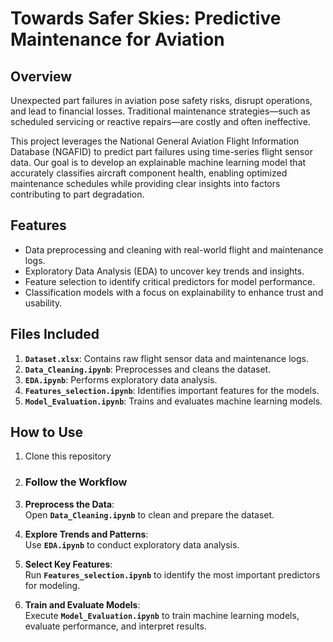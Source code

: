 # Towards Safer Skies: Predictive Maintenance for Aviation

## Overview
Unexpected part failures in aviation pose safety risks, disrupt operations, and lead to financial losses. Traditional maintenance strategies—such as scheduled servicing or reactive repairs—are costly and often ineffective.  

This project leverages the National General Aviation Flight Information Database (NGAFID) to predict part failures using time-series flight sensor data. Our goal is to develop an explainable machine learning model that accurately classifies aircraft component health, enabling optimized maintenance schedules while providing clear insights into factors contributing to part degradation.

## Features
- Data preprocessing and cleaning with real-world flight and maintenance logs.
- Exploratory Data Analysis (EDA) to uncover key trends and insights.
- Feature selection to identify critical predictors for model performance.
- Classification models with a focus on explainability to enhance trust and usability.

## Files Included
1. **`Dataset.xlsx`**: Contains raw flight sensor data and maintenance logs.
2. **`Data_Cleaning.ipynb`**: Preprocesses and cleans the dataset.
3. **`EDA.ipynb`**: Performs exploratory data analysis.
4. **`Features_selection.ipynb`**: Identifies important features for the models.
5. **`Model_Evaluation.ipynb`**: Trains and evaluates machine learning models.

## How to Use
1. Clone this repository
2. ### Follow the Workflow
1. **Preprocess the Data**:  
   Open **`Data_Cleaning.ipynb`** to clean and prepare the dataset.

2. **Explore Trends and Patterns**:  
   Use **`EDA.ipynb`** to conduct exploratory data analysis.

3. **Select Key Features**:  
   Run **`Features_selection.ipynb`** to identify the most important predictors for modeling.

4. **Train and Evaluate Models**:  
   Execute **`Model_Evaluation.ipynb`** to train machine learning models, evaluate performance, and interpret results.

